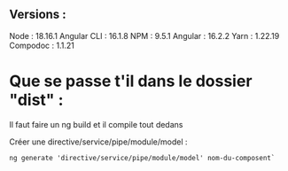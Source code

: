 ## Versions :

Node : 18.16.1
Angular CLI : 16.1.8
NPM : 9.5.1
Angular : 16.2.2
Yarn : 1.22.19
Compodoc : 1.1.21

# Que se passe t'il dans le dossier "dist" :
Il faut faire un ng build et il compile tout dedans

Créer une directive/service/pipe/module/model :

```
ng generate 'directive/service/pipe/module/model' nom-du-composent`
```



